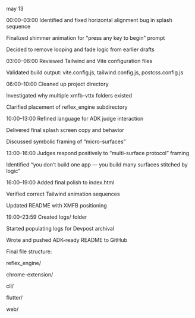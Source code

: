 may 13

00:00–03:00
Identified and fixed horizontal alignment bug in splash sequence

Finalized shimmer animation for “press any key to begin” prompt

Decided to remove looping and fade logic from earlier drafts

03:00–06:00
Reviewed Tailwind and Vite configuration files

Validated build output: vite.config.js, tailwind.config.js, postcss.config.js

06:00–10:00
Cleaned up project directory

Investigated why multiple xmfb-vttx folders existed

Clarified placement of reflex_engine subdirectory

10:00–13:00
Refined language for ADK judge interaction

Delivered final splash screen copy and behavior

Discussed symbolic framing of “micro-surfaces”

13:00–16:00
Judges respond positively to “multi-surface protocol” framing

Identified “you don’t build one app — you build many surfaces stitched by logic”

16:00–19:00
Added final polish to index.html

Verified correct Tailwind animation sequences

Updated README with XMFB positioning

19:00–23:59
Created logs/ folder

Started populating logs for Devpost archival

Wrote and pushed ADK-ready README to GitHub

Final file structure:

reflex_engine/

chrome-extension/

cli/

flutter/

web/